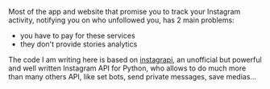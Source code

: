 Most of the app and website that promise you to track your Instagram activity, notifying you on who unfollowed you, has 2 main problems:
- you have to pay for these services
- they don't provide stories analytics

The code I am writing here is based on [instagrapi](https://github.com/adw0rd/instagrapi), an unofficial but powerful and well written Instagram API for Python, who allows to do much more than many others API, like set bots, send private messages, save medias...

